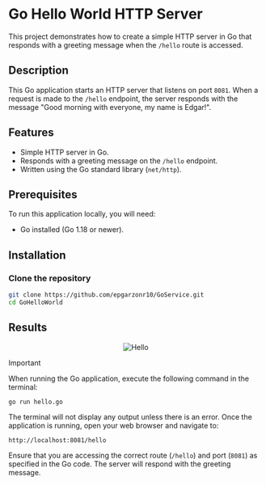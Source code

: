 # Go Hello World HTTP Server

This project demonstrates how to create a simple HTTP server in Go that responds with a greeting message when the `/hello` route is accessed.

## Description

This Go application starts an HTTP server that listens on port `8081`. When a request is made to the `/hello` endpoint, the server responds with the message "Good morning with everyone, my name is Edgar!".

## Features

- Simple HTTP server in Go.
- Responds with a greeting message on the `/hello` endpoint.
- Written using the Go standard library (`net/http`).

## Prerequisites

To run this application locally, you will need:

- Go installed (Go 1.18 or newer).

## Installation

### Clone the repository

```bash
git clone https://github.com/epgarzonr10/GoService.git
cd GoHelloWorld
```
## Results
<p align="center">
  <img src="Img/Hellopgo.PNG" alt="Hello">
</p>

> [!IMPORTANT]
> When running the Go application, execute the following command in the terminal:
> 
> ```
> go run hello.go
> ```
> 
> The terminal will not display any output unless there is an error. Once the application is running, open your web browser and navigate to:
> 
> ```
> http://localhost:8081/hello
> ```
> 
> Ensure that you are accessing the correct route (`/hello`) and port (`8081`) as specified in the Go code. The server will respond with the greeting message.
